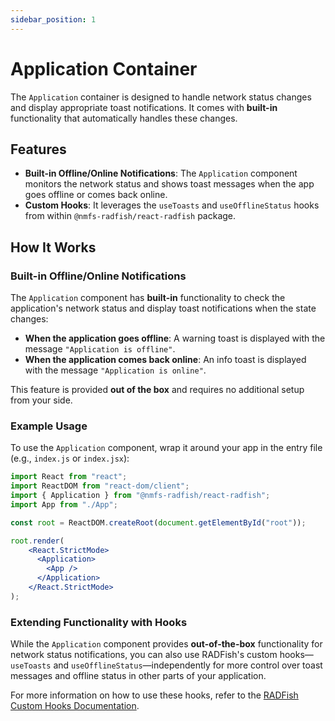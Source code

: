 ```yaml
---
sidebar_position: 1
---
```


# Application Container

The `Application` container is designed to handle network status changes and display appropriate toast notifications. It comes with **built-in** functionality that automatically handles these changes.

## Features

- **Built-in Offline/Online Notifications**: The `Application` component monitors the network status and shows toast messages when the app goes offline or comes back online.
- **Custom Hooks**: It leverages the `useToasts` and `useOfflineStatus` hooks from within `@nmfs-radfish/react-radfish` package.

## How It Works

### Built-in Offline/Online Notifications

The `Application` component has **built-in** functionality to check the application's network status and display toast notifications when the state changes:

- **When the application goes offline**: A warning toast is displayed with the message `"Application is offline"`.
- **When the application comes back online**: An info toast is displayed with the message `"Application is online"`.

This feature is provided **out of the box** and requires no additional setup from your side.

### Example Usage

To use the `Application` component, wrap it around your app in the entry file (e.g., `index.js` or `index.jsx`):

```jsx
import React from "react";
import ReactDOM from "react-dom/client";
import { Application } from "@nmfs-radfish/react-radfish";
import App from "./App";

const root = ReactDOM.createRoot(document.getElementById("root"));

root.render(
    <React.StrictMode>
      <Application>
        <App />
      </Application>
    </React.StrictMode>
);
```

### Extending Functionality with Hooks

While the `Application` component provides **out-of-the-box** functionality for network status notifications, you can also use RADFish's custom hooks—`useToasts` and `useOfflineStatus`—independently for more control over toast messages and offline status in other parts of your application.

For more information on how to use these hooks, refer to the [RADFish Custom Hooks Documentation](link-to-hooks-documentation).

